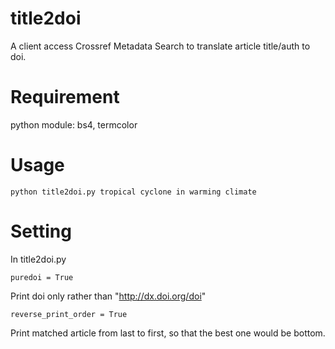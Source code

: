 # title2doi
A client access Crossref Metadata Search to translate article title/auth to doi.

# Requirement
python module: bs4, termcolor

# Usage
```
python title2doi.py tropical cyclone in warming climate
```

# Setting
In title2doi.py
```
puredoi = True
```
Print doi only rather than "http://dx.doi.org/doi"

```
reverse_print_order = True
```
Print matched article from last to first, so that the best one would be bottom.
